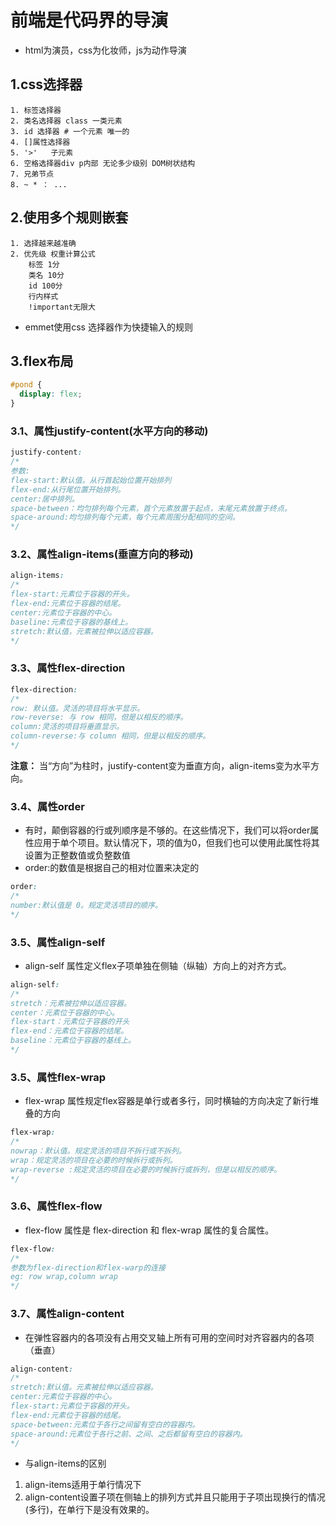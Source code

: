 # 前端是代码界的导演

- html为演员，css为化妆师，js为动作导演

## 1.css选择器
    1. 标签选择器
    2. 类名选择器 class 一类元素
    3. id 选择器 # 一个元素 唯一的
    4. []属性选择器
    5. '>'   子元素
    6. 空格选择器div p内部 无论多少级别 DOM树状结构
    7. 兄弟节点
    8. ~ * ： ...

## 2.使用多个规则嵌套
    1. 选择越来越准确
    2. 优先级 权重计算公式
        标签 1分
        类名 10分
        id 100分
        行内样式
        !important无限大
- emmet使用css 选择器作为快捷输入的规则

## 3.flex布局
```css
#pond {
  display: flex;
}
```

### 3.1、属性justify-content(水平方向的移动)
```css
justify-content:
/*
参数:
flex-start:默认值。从行首起始位置开始排列
flex-end:从行尾位置开始排列。
center:居中排列。
space-between：均匀排列每个元素，首个元素放置于起点，末尾元素放置于终点。
space-around:均匀排列每个元素，每个元素周围分配相同的空间。
*/
```
### 3.2、属性align-items(垂直方向的移动)
```css
align-items:
/*
flex-start:元素位于容器的开头。
flex-end:元素位于容器的结尾。
center:元素位于容器的中心。
baseline:元素位于容器的基线上。
stretch:默认值，元素被拉伸以适应容器。
*/
```
### 3.3、属性flex-direction
```css
flex-direction:
/*
row: 默认值。灵活的项目将水平显示。
row-reverse: 与 row 相同，但是以相反的顺序。
column:灵活的项目将垂直显示。
column-reverse:与 column 相同，但是以相反的顺序。
*/
```
**注意：**
当“方向”为柱时，justify-content变为垂直方向，align-items变为水平方向。 

### 3.4、属性order
- 有时，颠倒容器的行或列顺序是不够的。在这些情况下，我们可以将order属性应用于单个项目。默认情况下，项的值为0，但我们也可以使用此属性将其设置为正整数值或负整数值
- order:的数值是根据自己的相对位置来决定的
```css
order:
/*
number:默认值是 0。规定灵活项目的顺序。
*/
```
### 3.5、属性align-self
- align-self 属性定义flex子项单独在侧轴（纵轴）方向上的对齐方式。
```css
align-self:
/*
stretch：元素被拉伸以适应容器。
center：元素位于容器的中心。
flex-start：元素位于容器的开头
flex-end：元素位于容器的结尾。
baseline：元素位于容器的基线上。
*/
```
### 3.5、属性flex-wrap 
- flex-wrap 属性规定flex容器是单行或者多行，同时横轴的方向决定了新行堆叠的方向
```css
flex-wrap:
/*
nowrap：默认值。规定灵活的项目不拆行或不拆列。
wrap：规定灵活的项目在必要的时候拆行或拆列。
wrap-reverse :规定灵活的项目在必要的时候拆行或拆列，但是以相反的顺序。
*/
```
### 3.6、属性flex-flow
- flex-flow 属性是 flex-direction 和 flex-wrap 属性的复合属性。
```css
flex-flow:
/*
参数为flex-direction和flex-warp的连接
eg: row wrap,column wrap
*/
```

### 3.7、属性align-content
- 在弹性容器内的各项没有占用交叉轴上所有可用的空间时对齐容器内的各项（垂直）
```css
align-content:
/*
stretch:默认值。元素被拉伸以适应容器。
center:元素位于容器的中心。
flex-start:元素位于容器的开头。
flex-end:元素位于容器的结尾。
space-between:元素位于各行之间留有空白的容器内。
space-around:元素位于各行之前、之间、之后都留有空白的容器内。
*/
```
- 与align-items的区别
1. align-items适用于单行情况下
2. align-content设置子项在侧轴上的排列方式并且只能用于子项出现换行的情况(多行)，在单行下是没有效果的。

